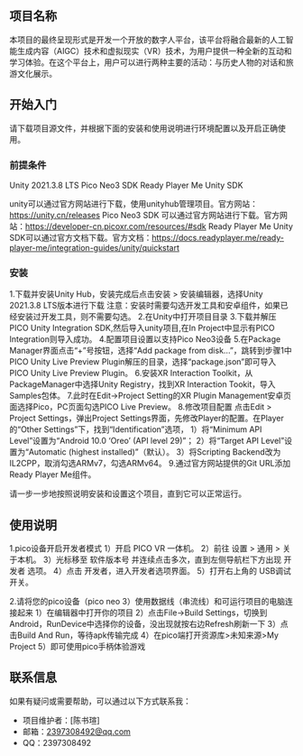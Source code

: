 ## 项目名称

本项目的最终呈现形式是开发一个开放的数字人平台，该平台将融合最新的人工智能生成内容（AIGC）技术和虚拟现实（VR）技术，为用户提供一种全新的互动和学习体验。在这个平台上，用户可以进行两种主要的活动：与历史人物的对话和旅游文化展示。

## 开始入门

请下载项目源文件，并根据下面的安装和使用说明进行环境配置以及开启正确使用。

### 前提条件

Unity 2021.3.8 LTS
Pico Neo3 SDK
Ready Player Me Unity SDK

unity可以通过官方网站进行下载，使用unityhub管理项目。官方网站：https://unity.cn/releases
Pico Neo3 SDK 可以通过官方网站进行下载。官方网站：https://developer-cn.picoxr.com/resources/#sdk
Ready Player Me Unity SDK可以通过官方文档下载。官方文档：https://docs.readyplayer.me/ready-player-me/integration-guides/unity/quickstart

### 安装

1.下载并安装Unity Hub，安装完成后点击安装 > 安装编辑器，选择Unity 2021.3.8 LTS版本进行下载
注意：安装时需要勾选开发工具和安卓组件，如果已经安装过开发工具，则不需要勾选。
2.在Unity中打开项目目录
3.下载并解压PICO Unity Integration SDK,然后导入unity项目,在In Project中显示有PICO Integration则导入成功。
4.配置项目设置以支持Pico Neo3设备
5.在Package Manager界面点击“+”号按钮，选择“Add package from disk...”，跳转到步骤1中PICO Unity Live Preview Plugin解压的目录，选择“package.json”即可导入PICO Unity Live Preview Plugin。
6.安装XR Interaction Toolkit，从PackageManager中选择Unity Registry，找到XR Interaction Tookit，导入Samples包体。
7.此时在Edit->Project Setting的XR Plugin Management安卓页面选择Pico，PC页面勾选PICO Live Preview。
8.修改项目配置
点击Edit > Project Settings，弹出Project Settings界面，先修改Player的配置。在Player的“Other Settings”下，找到“Identification”选项，
1）将“Minimum API Level”设置为“Android 10.0 ‘Oreo’ (API level 29)”；
2）将“Target API Level”设置为“Automatic (highest installed)”（默认）。
3）将Scripting Backend改为IL2CPP，取消勾选ARMv7，勾选ARMv64。
9.通过官方网站提供的Git URL添加Ready Player Me组件。

请一步一步地按照说明安装和设置这个项目，直到它可以正常运行。

## 使用说明

1.pico设备开启开发者模式
1）开启 PICO VR 一体机。
2）前往 设置 > 通用 > 关于本机。
3）光标移至 软件版本号 并连续点击多次，直到左侧导航栏下方出现 开发者 选项。
4）点击 开发者，进入开发者选项界面。
5）打开右上角的 USB调试开关。

2.请将您的pico设备（pico neo 3）使用数据线（串流线）和可运行项目的电脑连接起来
1）在编辑器中打开你的项目
2）点击File->Build Settings，切换到Android，RunDevice中选择你的设备，没出现就按右边Refresh刷新一下
3）点击Build And Run，等待apk传输完成
4）在pico端打开资源库>未知来源>My Project
5）即可使用pico手柄体验游戏

## 联系信息

如果有疑问或需要帮助，可以通过以下方式联系我：

- 项目维护者：[陈书瑄]
- 邮箱：2397308492@qq.com
- QQ：2397308492

